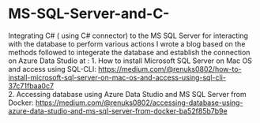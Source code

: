 # MS-SQL-Server-and-C-
Integrating C# ( using C# connector) to the MS SQL Server for interacting with the database to perform various actions
I wrote a blog based on the  methods followed to integerate the database and establish the connection on Azure Data Studio at :
        1. How to install Microsoft SQL Server on Mac OS and access using SQL-CLI:  https://medium.com/@renuks0802/how-to-install-microsoft-sql-server-on-mac-os-and-access-using-sql-cli-37c71fbaa0c7  
        2. Accessing database using Azure Data Studio and MS SQL Server from Docker: https://medium.com/@renuks0802/accessing-database-using-azure-data-studio-and-ms-sql-server-from-docker-ba52f85b7b9e
